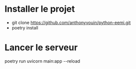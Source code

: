 # Installer le projet

- git clone https://github.com/anthonyvouin/python-eemi.git
- poetry install

# Lancer le serveur 
poetry run uvicorn main:app --reload
